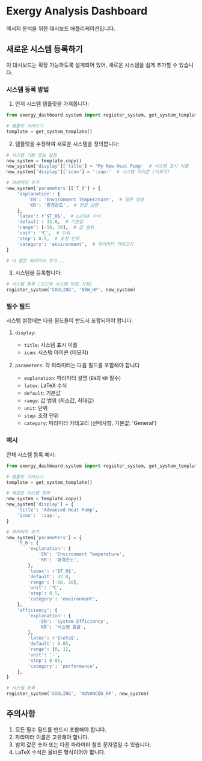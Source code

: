 # Exergy Analysis Dashboard

엑서지 분석을 위한 대시보드 애플리케이션입니다.

## 새로운 시스템 등록하기

이 대시보드는 확장 가능하도록 설계되어 있어, 새로운 시스템을 쉽게 추가할 수 있습니다.

### 시스템 등록 방법

1. 먼저 시스템 템플릿을 가져옵니다:

```python
from exergy_dashboard.system import register_system, get_system_template

# 템플릿 가져오기
template = get_system_template()
```

2. 템플릿을 수정하여 새로운 시스템을 정의합니다:

```python
# 시스템 기본 정보 설정
new_system = template.copy()
new_system['display']['title'] = 'My New Heat Pump'  # 시스템 표시 이름
new_system['display']['icon'] = ':zap:'  # 시스템 아이콘 (이모지)

# 파라미터 추가
new_system['parameters']['T_0'] = {
    'explanation': {
        'EN': 'Environment Temperature',  # 영문 설명
        'KR': '환경온도',  # 한글 설명
    },
    'latex': r'$T_0$',  # LaTeX 수식
    'default': 32.0,  # 기본값
    'range': [-50, 50],  # 값 범위
    'unit': '℃',  # 단위
    'step': 0.5,  # 조정 단위
    'category': 'environment',  # 파라미터 카테고리
}

# 더 많은 파라미터 추가...
```

3. 시스템을 등록합니다:

```python
# 시스템 등록 (모드와 시스템 타입 지정)
register_system('COOLING', 'NEW_HP', new_system)
```

### 필수 필드

시스템 설정에는 다음 필드들이 반드시 포함되어야 합니다:

1. `display`:
   - `title`: 시스템 표시 이름
   - `icon`: 시스템 아이콘 (이모지)

2. `parameters`: 각 파라미터는 다음 필드를 포함해야 합니다
   - `explanation`: 파라미터 설명 (`EN`과 `KR` 필수)
   - `latex`: LaTeX 수식
   - `default`: 기본값
   - `range`: 값 범위 (최소값, 최대값)
   - `unit`: 단위
   - `step`: 조정 단위
   - `category`: 파라미터 카테고리 (선택사항, 기본값: 'General')

### 예시

전체 시스템 등록 예시:

```python
from exergy_dashboard.system import register_system, get_system_template

# 템플릿 가져오기
template = get_system_template()

# 새로운 시스템 정의
new_system = template.copy()
new_system['display'] = {
    'title': 'Advanced Heat Pump',
    'icon': ':zap:',
}

# 파라미터 추가
new_system['parameters'] = {
    'T_0': {
        'explanation': {
            'EN': 'Environment Temperature',
            'KR': '환경온도',
        },
        'latex': r'$T_0$',
        'default': 32.0,
        'range': [-50, 50],
        'unit': '℃',
        'step': 0.5,
        'category': 'environment',
    },
    'efficiency': {
        'explanation': {
            'EN': 'System Efficiency',
            'KR': '시스템 효율',
        },
        'latex': r'$\eta$',
        'default': 0.85,
        'range': [0, 1],
        'unit': '-',
        'step': 0.01,
        'category': 'performance',
    },
}

# 시스템 등록
register_system('COOLING', 'ADVANCED_HP', new_system)
```

## 주의사항

1. 모든 필수 필드를 반드시 포함해야 합니다.
2. 파라미터 이름은 고유해야 합니다.
3. 범위 값은 숫자 또는 다른 파라미터 참조 문자열일 수 있습니다.
4. LaTeX 수식은 올바른 형식이어야 합니다.
